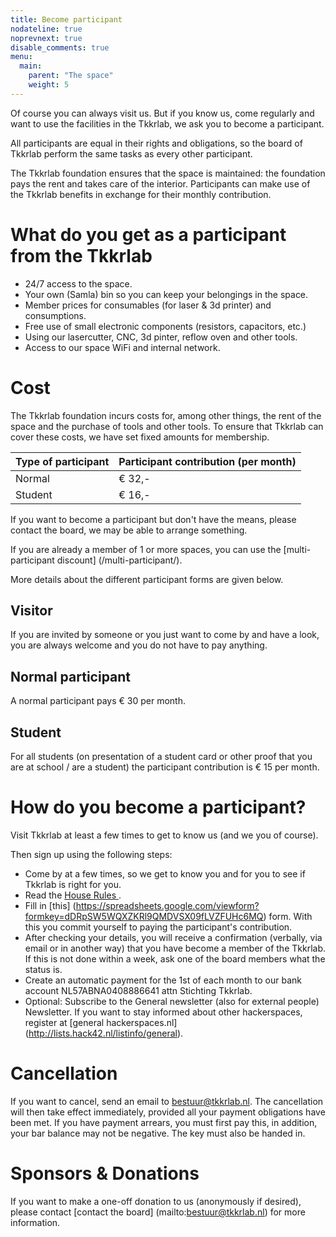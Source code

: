 ```yaml
---
title: Become participant
nodateline: true
noprevnext: true
disable_comments: true
menu:
  main:
    parent: "The space"
    weight: 5
---
```


Of course you can always visit us. But if you know us, come regularly and want to use the facilities in the Tkkrlab, we ask you to become a participant.

All participants are equal in their rights and obligations, so the board of Tkkrlab  perform the same tasks as every other participant.

The Tkkrlab foundation ensures that the space is maintained: the foundation pays the rent and takes care of the interior. Participants can make use of the Tkkrlab benefits in exchange for their monthly contribution.

# What do you get as a participant from the Tkkrlab
 - 24/7 access to the space.
 - Your own (Samla) bin so you can keep your belongings in the space.
 - Member prices for consumables (for laser & 3d printer) and consumptions.
 - Free use of small electronic components (resistors, capacitors, etc.)
 - Using our lasercutter, CNC, 3d pinter, reflow oven and other tools.
 - Access to our space WiFi and internal network.

# Cost

The Tkkrlab foundation incurs costs for, among other things, the rent of the space and the purchase of tools and other tools. To ensure that Tkkrlab can cover these costs, we have set fixed amounts for membership.

| Type of participant | Participant contribution (per month) |
|------------------------------------------|--------------------------------|
| Normal                                   | € 32,-                         |
| Student                                  | € 16,-                         |


If you want to become a participant but don't have the means, please contact the board, we may be able to arrange something.

If you are already a member of 1 or more spaces, you can use the [multi-participant discount] (/multi-participant/).

More details about the different participant forms are given below.

## Visitor

If you are invited by someone or you just want to come by and have a look, you are always welcome and you do not have to pay anything.

## Normal participant
A normal participant pays € 30 per month.


## Student
For all students (on presentation of a student card or other proof that you are at school / are a student) the participant contribution is € 15 per month.

# How do you become a participant?

Visit Tkkrlab at least a few times to get to know us (and we you of course).

Then sign up using the following steps:

 - Come by at a few times, so we get to know you and for you to see if Tkkrlab is right for you.
 - Read the <a href="/en/huisregels/" target="_blank"> House Rules </a>.
 - Fill in [this] (https://spreadsheets.google.com/viewform?formkey=dDRpSW5WQXZKRl9QMDVSX09fLVZFUHc6MQ) form. With this you commit yourself to paying the participant's contribution.
 - After checking your details, you will receive a confirmation (verbally, via email or in another way) that you have become a member of the Tkkrlab. If this is not done within a week, ask one of the board members what the status is.
 - Create an automatic payment for the 1st of each month to our bank account NL57ABNA0408886641 attn Stichting Tkkrlab.
  - Optional: Subscribe to the General newsletter (also for external people) Newsletter. If you want to stay informed about other hackerspaces, register at [general hackerspaces.nl] (http://lists.hack42.nl/listinfo/general).

# Cancellation

If you want to cancel, send an email to bestuur@tkkrlab.nl. The cancellation will then take effect immediately, provided all your payment obligations have been met. If you have payment arrears, you must first pay this, in addition, your bar balance may not be negative. The key must also be handed in.

# Sponsors & Donations
If you want to make a one-off donation to us (anonymously if desired), please contact [contact the board] (mailto:bestuur@tkkrlab.nl) for more information.